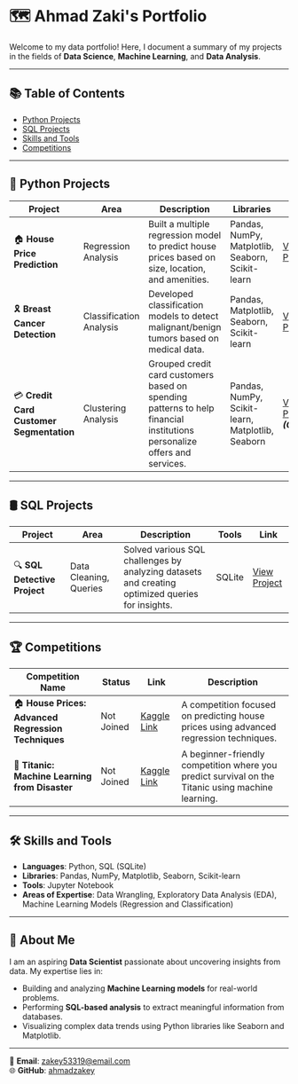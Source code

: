 # 🗺 Ahmad Zaki's Portfolio  
Welcome to my data portfolio! Here, I document a summary of my projects in the fields of **Data Science**, **Machine Learning**, and **Data Analysis**.

---

## 📚 Table of Contents  
- [Python Projects](#python-projects)  
- [SQL Projects](#sql-projects)  
- [Skills and Tools](#skills-and-tools)  
- [Competitions](#competitions)  

---

## 🐍 Python Projects  

| Project                           | Area                     | Description                                                                                              | Libraries                                  | Link                                                                                   |
|-----------------------------------|--------------------------|----------------------------------------------------------------------------------------------------------|-------------------------------------------|----------------------------------------------------------------------------------------|
| 🏠 **House Price Prediction**     | Regression Analysis      | Built a multiple regression model to predict house prices based on size, location, and amenities.       | Pandas, NumPy, Matplotlib, Seaborn, Scikit-learn | [View Project](https://github.com/ahmadzakey/House-price-prediction-Multiple-Regression-) |
| 🎗️ **Breast Cancer Detection**   | Classification Analysis  | Developed classification models to detect malignant/benign tumors based on medical data.                | Pandas, Matplotlib, Seaborn, Scikit-learn | [View Project](#) |
| 💳 **Credit Card Customer Segmentation** | Clustering Analysis | Grouped credit card customers based on spending patterns to help financial institutions personalize offers and services. | Pandas, NumPy, Scikit-learn, Matplotlib, Seaborn | [View Project](https://github.com/ahmadzakey/Customer-Spending-Pattern-Clustering) **_(Ongoing)_** |

---

## 🛢️ SQL Projects  

| Project                           | Area                     | Description                                                                                              | Tools                                      | Link                                                                                   |
|-----------------------------------|--------------------------|----------------------------------------------------------------------------------------------------------|-------------------------------------------|----------------------------------------------------------------------------------------|
| 🔍 **SQL Detective Project**      | Data Cleaning, Queries   | Solved various SQL challenges by analyzing datasets and creating optimized queries for insights.         | SQLite                                    | [View Project](#) |

---

## 🏆 Competitions  

| Competition Name                                         | Status      | Link                                                                                             | Description                                                                                               |
|----------------------------------------------------------|-------------|--------------------------------------------------------------------------------------------------|-----------------------------------------------------------------------------------------------------------|
| 🏠 **House Prices: Advanced Regression Techniques**      | Not Joined  | [Kaggle Link](https://www.kaggle.com/competitions/house-prices-advanced-regression-techniques)   | A competition focused on predicting house prices using advanced regression techniques.                   |
| 🚢 **Titanic: Machine Learning from Disaster**          | Not Joined  | [Kaggle Link](https://www.kaggle.com/competitions/titanic)                                        | A beginner-friendly competition where you predict survival on the Titanic using machine learning.          |

---

## 🛠️ Skills and Tools  
- **Languages**: Python, SQL (SQLite)  
- **Libraries**: Pandas, NumPy, Matplotlib, Seaborn, Scikit-learn  
- **Tools**: Jupyter Notebook  
- **Areas of Expertise**: Data Wrangling, Exploratory Data Analysis (EDA), Machine Learning Models (Regression and Classification)  

---

## 🌟 About Me  
I am an aspiring **Data Scientist** passionate about uncovering insights from data. My expertise lies in:  
- Building and analyzing **Machine Learning models** for real-world problems.  
- Performing **SQL-based analysis** to extract meaningful information from databases.  
- Visualizing complex data trends using Python libraries like Seaborn and Matplotlib.  

---

📧 **Email**: [zakey53319@email.com](mailto:zakey53319@email.com)  
🌐 **GitHub**: [ahmadzakey](https://github.com/ahmadzakey)
